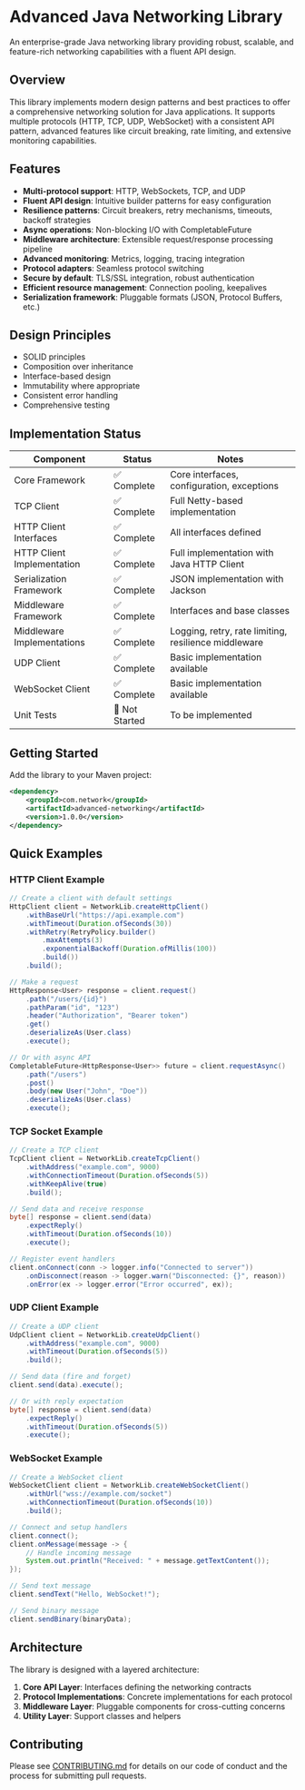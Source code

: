 # Advanced Java Networking Library

An enterprise-grade Java networking library providing robust, scalable, and feature-rich networking capabilities with a fluent API design.

## Overview

This library implements modern design patterns and best practices to offer a comprehensive networking solution for Java applications. It supports multiple protocols (HTTP, TCP, UDP, WebSocket) with a consistent API pattern, advanced features like circuit breaking, rate limiting, and extensive monitoring capabilities.

## Features

- **Multi-protocol support**: HTTP, WebSockets, TCP, and UDP
- **Fluent API design**: Intuitive builder patterns for easy configuration
- **Resilience patterns**: Circuit breakers, retry mechanisms, timeouts, backoff strategies
- **Async operations**: Non-blocking I/O with CompletableFuture
- **Middleware architecture**: Extensible request/response processing pipeline
- **Advanced monitoring**: Metrics, logging, tracing integration
- **Protocol adapters**: Seamless protocol switching
- **Secure by default**: TLS/SSL integration, robust authentication
- **Efficient resource management**: Connection pooling, keepalives
- **Serialization framework**: Pluggable formats (JSON, Protocol Buffers, etc.)

## Design Principles

- SOLID principles
- Composition over inheritance
- Interface-based design
- Immutability where appropriate
- Consistent error handling
- Comprehensive testing

## Implementation Status

| Component | Status | Notes |
|-----------|--------|-------|
| Core Framework | ✅ Complete | Core interfaces, configuration, exceptions |
| TCP Client | ✅ Complete | Full Netty-based implementation |
| HTTP Client Interfaces | ✅ Complete | All interfaces defined |
| HTTP Client Implementation | ✅ Complete | Full implementation with Java HTTP Client |
| Serialization Framework | ✅ Complete | JSON implementation with Jackson |
| Middleware Framework | ✅ Complete | Interfaces and base classes |
| Middleware Implementations | ✅ Complete | Logging, retry, rate limiting, resilience middleware |
| UDP Client | ✅ Complete | Basic implementation available |
| WebSocket Client | ✅ Complete | Basic implementation available |
| Unit Tests | 🔴 Not Started | To be implemented |

## Getting Started

Add the library to your Maven project:

```xml
<dependency>
    <groupId>com.network</groupId>
    <artifactId>advanced-networking</artifactId>
    <version>1.0.0</version>
</dependency>
```

## Quick Examples

### HTTP Client Example

```java
// Create a client with default settings
HttpClient client = NetworkLib.createHttpClient()
    .withBaseUrl("https://api.example.com")
    .withTimeout(Duration.ofSeconds(30))
    .withRetry(RetryPolicy.builder()
        .maxAttempts(3)
        .exponentialBackoff(Duration.ofMillis(100))
        .build())
    .build();

// Make a request
HttpResponse<User> response = client.request()
    .path("/users/{id}")
    .pathParam("id", "123")
    .header("Authorization", "Bearer token")
    .get()
    .deserializeAs(User.class)
    .execute();

// Or with async API
CompletableFuture<HttpResponse<User>> future = client.requestAsync()
    .path("/users")
    .post()
    .body(new User("John", "Doe"))
    .deserializeAs(User.class)
    .execute();
```

### TCP Socket Example

```java
// Create a TCP client
TcpClient client = NetworkLib.createTcpClient()
    .withAddress("example.com", 9000)
    .withConnectionTimeout(Duration.ofSeconds(5))
    .withKeepAlive(true)
    .build();

// Send data and receive response
byte[] response = client.send(data)
    .expectReply()
    .withTimeout(Duration.ofSeconds(10))
    .execute();

// Register event handlers
client.onConnect(conn -> logger.info("Connected to server"))
    .onDisconnect(reason -> logger.warn("Disconnected: {}", reason))
    .onError(ex -> logger.error("Error occurred", ex));
```

### UDP Client Example

```java
// Create a UDP client
UdpClient client = NetworkLib.createUdpClient()
    .withAddress("example.com", 9000)
    .withTimeout(Duration.ofSeconds(5))
    .build();

// Send data (fire and forget)
client.send(data).execute();

// Or with reply expectation
byte[] response = client.send(data)
    .expectReply()
    .withTimeout(Duration.ofSeconds(5))
    .execute();
```

### WebSocket Example

```java
// Create a WebSocket client
WebSocketClient client = NetworkLib.createWebSocketClient()
    .withUrl("wss://example.com/socket")
    .withConnectionTimeout(Duration.ofSeconds(10))
    .build();

// Connect and setup handlers
client.connect();
client.onMessage(message -> {
    // Handle incoming message
    System.out.println("Received: " + message.getTextContent());
});

// Send text message
client.sendText("Hello, WebSocket!");

// Send binary message
client.sendBinary(binaryData);
```

## Architecture

The library is designed with a layered architecture:

1. **Core API Layer**: Interfaces defining the networking contracts
2. **Protocol Implementations**: Concrete implementations for each protocol
3. **Middleware Layer**: Pluggable components for cross-cutting concerns
4. **Utility Layer**: Support classes and helpers

## Contributing

Please see [CONTRIBUTING.md](CONTRIBUTING.md) for details on our code of conduct and the process for submitting pull requests.
